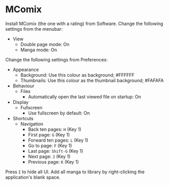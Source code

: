 # MComix

Install MComix (the one with a rating) from Software. Change the following settings from the menubar:

- View
  - Double page mode: On
  - Manga mode: On

Change the following settings from Preferences:

- Appearance
  - Background: Use this colour as background; #FFFFFF
  - Thumbnails: Use this colour as the thumbnail background; #FAFAFA
- Behaviour
  - Files
    - Automatically open the last viewed file on startup: On
- Display
  - Fullscreen
    - Use fullscreen by default: On
- Shortcuts
  - Navigation
    - Back ten pages: `H` (Key 1)
    - First page: `G` (Key 1)
    - Forward ten pages: `L` (Key 1)
    - Go to page: `F` (Key 1)
    - Last page: `Shift-G` (Key 1)
    - Next page: `J` (Key 1)
    - Previous page: `K` (Key 1)

Press `I` to hide all UI. Add all manga to library by right-clicking the application's blank space.
